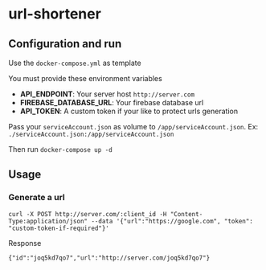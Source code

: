 # url-shortener

## Configuration and run

Use the `docker-compose.yml` as template

You must provide these environment variables

- **API_ENDPOINT**: Your server host `http://server.com`
- **FIREBASE_DATABASE_URL**: Your firebase database url
- **API_TOKEN**: A custom token if your like to protect urls generation

Pass your `serviceAccount.json` as volume to `/app/serviceAccount.json`. Ex: `./serviceAccount.json:/app/serviceAccount.json`

Then run `docker-compose up -d`

## Usage

### Generate a url

`curl -X POST http://server.com/:client_id -H "Content-Type:application/json" --data '{"url":"https://google.com", "token": "custom-token-if-required"}'`

Response

`{"id":"joq5kd7qo7","url":"http://server.com/joq5kd7qo7"}`
